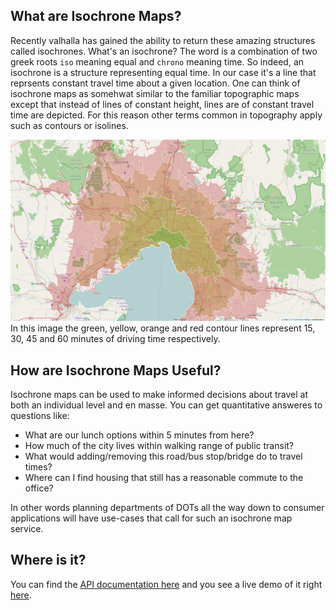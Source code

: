 What are Isochrone Maps?
------------------------

Recently valhalla has gained the ability to return these amazing structures called isochrones. What's an isochrone? The word is a combination of two greek roots `iso` meaning equal and `chrono` meaning time. So indeed, an isochrone is a structure representing equal time. In our case it's a line that reprsents constant travel time about a given location. One can think of isochrone maps as somehwat similar to the familiar topographic maps except that instead of lines of constant height, lines are of constant travel time are depicted. For this reason other terms common in topography apply such as contours or isolines.

![Isochrone Map](images/isochrone.png "Melbourne Driving Isochrone Map")
In this image the green, yellow, orange and red contour lines represent 15, 30, 45 and 60 minutes of driving time respectively.

How are Isochrone Maps Useful?
------------------------------

Isochrone maps can be used to make informed decisions about travel at both an individual level and en masse. You can get quantitative answeres to questions like:

 * What are our lunch options within 5 minutes from here?
 * How much of the city lives within walking range of public transit?
 * What would adding/removing this road/bus stop/bridge do to travel times?
 * Where can I find housing that still has a reasonable commute to the office?

In other words planning departments of DOTs all the way down to consumer applications will have use-cases that call for such an isochrone map service. 

Where is it?
------------

You can find the [API documentation here](https://github.com/valhalla/valhalla-docs/blob/master/isochrones/api-reference.md) and you see a live demo of it right [here](https://valhalla.github.io/demos/isochrone/).
